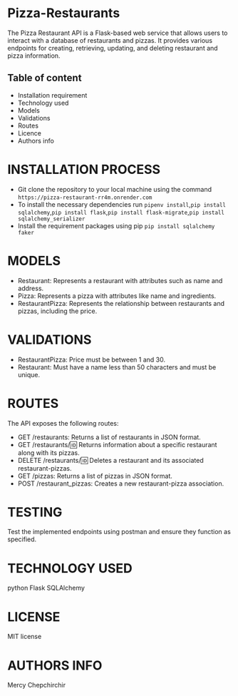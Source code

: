 # Pizza-Restaurants
The Pizza Restaurant API is a Flask-based web service that allows users to interact with a database of restaurants and pizzas. It provides various endpoints for creating, retrieving, updating, and deleting restaurant and pizza information.

## Table of content
* Installation requirement
* Technology used
* Models
* Validations
* Routes
* Licence
* Authors info


# INSTALLATION PROCESS

* Git clone the repository to your local machine using the command `https://pizza-restaurant-rr4m.onrender.com`
* To install the necessary dependencies run `pipenv install`,`pip install sqlalchemy`,`pip install flask`,`pip install flask-migrate`,`pip install sqlalchemy_serializer `
* Install the requirement packages using pip
`pip install sqlalchemy faker`

# MODELS
* Restaurant: Represents a restaurant with attributes such as name and address.
* Pizza: Represents a pizza with attributes like name and ingredients.
* RestaurantPizza: Represents the relationship between restaurants and pizzas, including the price.

# VALIDATIONS
* RestaurantPizza: Price must be between 1 and 30.
* Restaurant: Must have a name less than 50 characters and must be unique.

# ROUTES
The API exposes the following routes:

* GET /restaurants: Returns a list of restaurants in JSON format.
* GET /restaurants/:id: Returns information about a specific restaurant along with its pizzas.
* DELETE /restaurants/:id: Deletes a restaurant and its associated restaurant-pizzas.
* GET /pizzas: Returns a list of pizzas in JSON format.
* POST /restaurant_pizzas: Creates a new restaurant-pizza association.

# TESTING
Test the implemented endpoints using postman and ensure they function as specified.

# TECHNOLOGY USED
python
Flask
SQLAlchemy


# LICENSE
MIT license

# AUTHORS INFO
Mercy Chepchirchir

